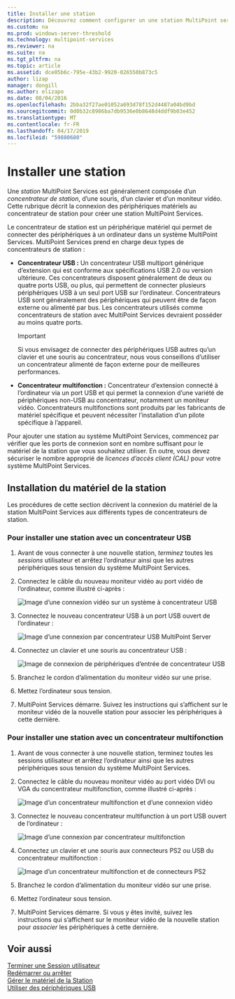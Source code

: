 ```yaml
---
title: Installer une station
description: Découvrez comment configurer un une station MultiPoint services
ms.custom: na
ms.prod: windows-server-threshold
ms.technology: multipoint-services
ms.reviewer: na
ms.suite: na
ms.tgt_pltfrm: na
ms.topic: article
ms.assetid: dce05b6c-795e-43b2-9920-026550b873c5
author: lizap
manager: dongill
ms.author: elizapo
ms.date: 08/04/2016
ms.openlocfilehash: 2bba32f27ae01052a693d78f152d4487a04bd9bd
ms.sourcegitcommit: 0d0b32c8986ba7db9536e0b8648d4ddf9b03e452
ms.translationtype: MT
ms.contentlocale: fr-FR
ms.lasthandoff: 04/17/2019
ms.locfileid: "59880680"
---
```

# <a name="set-up-a-station"></a>Installer une station
Une *station* MultiPoint Services est généralement composée d’un *concentrateur de station*, d’une souris, d’un clavier et d’un moniteur vidéo. Cette rubrique décrit la connexion des périphériques matériels au concentrateur de station pour créer une station MultiPoint Services.  
  
Le concentrateur de station est un périphérique matériel qui permet de connecter des périphériques à un ordinateur dans un système MultiPoint Services. MultiPoint Services prend en charge deux types de concentrateurs de station :  
  
-   **Concentrateur USB :** Un concentrateur USB multiport générique d’extension qui est conforme aux spécifications USB 2.0 ou version ultérieure. Ces concentrateurs disposent généralement de deux ou quatre ports USB, ou plus, qui permettent de connecter plusieurs périphériques USB à un seul port USB sur l’ordinateur. Concentrateurs USB sont généralement des périphériques qui peuvent être de façon externe ou alimenté par bus. Les concentrateurs utilisés comme concentrateurs de station avec MultiPoint Services devraient posséder au moins quatre ports.  
  
    > [!IMPORTANT]  
    > Si vous envisagez de connecter des périphériques USB autres qu’un clavier et une souris au concentrateur, nous vous conseillons d’utiliser un concentrateur alimenté de façon externe pour de meilleures performances.  
  
-   **Concentrateur multifonction :** Concentrateur d’extension connecté à l’ordinateur via un port USB et qui permet la connexion d’une variété de périphériques non-USB au concentrateur, notamment un moniteur vidéo. Concentrateurs multifonctions sont produits par les fabricants de matériel spécifique et peuvent nécessiter l’installation d’un pilote spécifique à l’appareil.  
  
Pour ajouter une station au système MultiPoint Services, commencez par vérifier que les ports de connexion sont en nombre suffisant pour le matériel de la station que vous souhaitez utiliser. En outre, vous devez sécuriser le nombre approprié de *licences d’accès client (CAL)* pour votre système MultiPoint Services.  
  
## <a name="setting-up-station-hardware"></a>Installation du matériel de la station  
Les procédures de cette section décrivent la connexion du matériel de la station MultiPoint Services aux différents types de concentrateurs de station.  
  
### <a name="to-set-up-a-station-with-a-usb-hub"></a>Pour installer une station avec un concentrateur USB  
  
1.  Avant de vous connecter à une nouvelle station, *terminez* toutes les *sessions* utilisateur et arrêtez l’ordinateur ainsi que les autres périphériques sous tension du système MultiPoint Services.  
  
2.  Connectez le câble du nouveau moniteur vidéo au port vidéo de l’ordinateur, comme illustré ci-après :  
  
    ![Image d’une connexion vidéo sur un système à concentrateur USB](./media/WMSVideoConnection.gif)  
  
3.  Connectez le nouveau concentrateur USB à un port USB ouvert de l’ordinateur :  
  
    ![Image d’une connexion par concentrateur USB MultiPoint Server](./media/WMSUSBHubConnection.gif)  
  
4.  Connectez un clavier et une souris au concentrateur USB :  
  
    ![Image de connexion de périphériques d’entrée de concentrateur USB](./media/WMSUSBDeviceConnection.gif)  
  
5.  Branchez le cordon d’alimentation du moniteur vidéo sur une prise.  
  
6.  Mettez l’ordinateur sous tension.  
  
7.  MultiPoint Services démarre. Suivez les instructions qui s’affichent sur le moniteur vidéo de la nouvelle station pour associer les périphériques à cette dernière.  
  
### <a name="to-set-up-a-station-with-a-multifunction-hub"></a>Pour installer une station avec un concentrateur multifonction  
  
1.  Avant de vous connecter à une nouvelle station, terminez toutes les sessions utilisateur et arrêtez l’ordinateur ainsi que les autres périphériques sous tension du système MultiPoint Services.  
  
2.  Connectez le câble du nouveau moniteur vidéo au port vidéo DVI ou VGA du concentrateur multifonction, comme illustré ci-après :  
  
    ![Image d’un concentrateur multifonction et d’une connexion vidéo](./media/WMSMultifunctionHubVideoConnection.gif)  
  
3.  Connectez le nouveau concentrateur multifunction à un port USB ouvert de l’ordinateur :  
  
    ![Image d’une connexion par concentrateur multifonction](./media/WMSMultifunctionHubConnection.gif)  
  
4.  Connectez un clavier et une souris aux connecteurs PS2 ou USB du concentrateur multifonction :  
  
    ![Image d’un concentrateur multifonction et de connecteurs PS2](./media/WMSMultifunctionHubPS2Connection.gif)  
  
5.  Branchez le cordon d’alimentation du moniteur vidéo sur une prise.  
  
6.  Mettez l’ordinateur sous tension.  
  
7.  MultiPoint Services démarre. Si vous y êtes invité, suivez les instructions qui s’affichent sur le moniteur vidéo de la nouvelle station pour *associer* les périphériques à cette dernière.  
  
## <a name="see-also"></a>Voir aussi  
[Terminer une Session utilisateur](End-a-User-Session.md)  
[Redémarrer ou arrêter](Restart-or-Shut-Down.md)  
[Gérer le matériel de la Station](Manage-Station-Hardware.md)  
[Utiliser des périphériques USB](Work-with-USB-Devices.md)